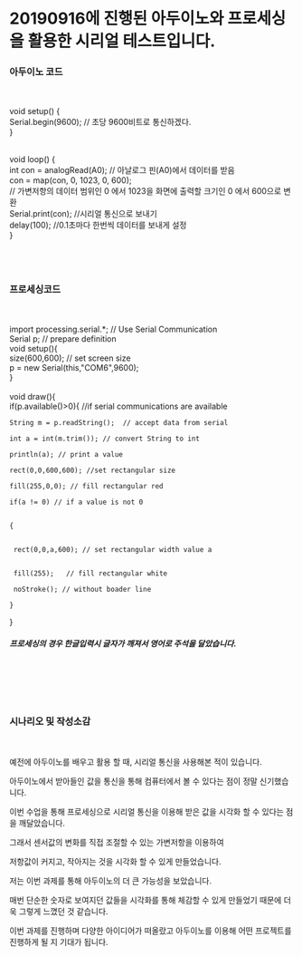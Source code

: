 # 20190916에 진행된 아두이노와 프로세싱을 활용한 시리얼 테스트입니다.

### 아두이노 코드
<br>
<br>
void setup() { 
<br>
  Serial.begin(9600); // 초당 9600비트로 통신하겠다.
  <br>
}
<br>
<br>
 
void loop() {
<br>
  int con = analogRead(A0); // 아날로그 핀(A0)에서 데이터를 받음
  <br>
  con = map(con, 0, 1023, 0, 600);
  <br>
  // 가변저항의 데이터 범위인  0 에서 1023을 화면에 출력할 크기인 0 에서 600으로 변환
  <br>
  Serial.print(con); //시리얼 통신으로 보내기
  <br>
  delay(100); //0.1초마다 한번씩 데이터를 보내게 설정
  <br>
}
<br>
<br>
<br>
<br>
### 프로세싱코드
<br>
<br>
import processing.serial.*; // Use Serial Communication
<br>
Serial p; // prepare definition
<br>
void setup(){
<br>
  size(600,600); // set screen size
<br>
  p = new Serial(this,"COM6",9600);
  <br>
}
<br>
<br>
void draw(){ 
<br>
  if(p.available()>0){ //if serial communications are available

    String m = p.readString();  // accept data from serial
   
    int a = int(m.trim()); // convert String to int
    
    println(a); // print a value
   
    rect(0,0,600,600); //set rectangular size
    
    fill(255,0,0); // fill rectangular red
   
    if(a != 0) // if a value is not 0
    
 
    {
     
   
     rect(0,0,a,600); // set rectangular width value a
     
     
     fill(255);   // fill rectangular white
    
     noStroke(); // without boader line
    
    }
    
  }
  <br>
  ##### 프로세싱의 경우 한글입력시 글자가 깨져서 영어로 주석을 달았습니다.
<br>
<br>
<br>
<br>
  
  
  
  ### 시나리오 및 작성소감
  <br>
  <br>
  예전에 아두이노를 배우고 활용 할 때, 시리얼 통신을 사용해본 적이 있습니다.
  
  아두이노에서 받아들인 값을 통신을 통해 컴퓨터에서 볼 수 있다는 점이 정말 신기했습니다.
  
  이번 수업을 통해 프로세싱으로 시리얼 통신을 이용해 받은 값을 시각화 할 수 있다는 점을 깨달았습니다.
  
  그래서 센서값의 변화를 직접 조절할 수 있는 가변저항을 이용하여 
  
  저항값이 커지고, 작아지는 것을 시각화 할 수 있게 만들었습니다.
  
  
  
  저는 이번 과제를 통해 아두이노의 더 큰 가능성을 보았습니다. 
  
  매번 단순한 숫자로 보여지던 값들을 시각화를 통해 체감할 수 있게 만들었기 때문에 더욱 그렇게 느꼈던 것 같습니다.
  
  이번 과제를 진행하며 다양한 아이디어가 떠올랐고 아두이노를 이용해 어떤 프로젝트를 진행하게 될 지 기대가 됩니다.
